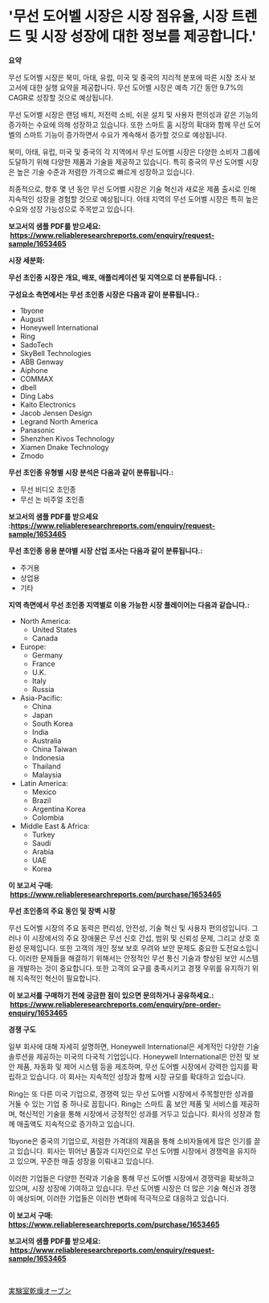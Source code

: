 <p><h1>'무선 도어벨 시장은 시장 점유율, 시장 트렌드 및 시장 성장에 대한 정보를 제공합니다.'</h1></p><p><strong>요약</strong></p>
<p><p>무선 도어벨 시장은 북미, 아태, 유럽, 미국 및 중국의 지리적 분포에 따른 시장 조사 보고서에 대한 실행 요약을 제공합니다. 무선 도어벨 시장은 예측 기간 동안 9.7%의 CAGR로 성장할 것으로 예상됩니다.</p><p>무선 도어벨 시장은 랜덤 배치, 저전력 소비, 쉬운 설치 및 사용자 편의성과 같은 기능의 증가하는 수요에 의해 성장하고 있습니다. 또한 스마트 홈 시장의 확대와 함께 무선 도어벨의 스마트 기능이 증가하면서 수요가 계속해서 증가할 것으로 예상됩니다.</p><p>북미, 아태, 유럽, 미국 및 중국의 각 지역에서 무선 도어벨 시장은 다양한 소비자 그룹에 도달하기 위해 다양한 제품과 기술을 제공하고 있습니다. 특히 중국의 무선 도어벨 시장은 높은 기술 수준과 저렴한 가격으로 빠르게 성장하고 있습니다.</p><p>최종적으로, 향후 몇 년 동안 무선 도어벨 시장은 기술 혁신과 새로운 제품 출시로 인해 지속적인 성장을 경험할 것으로 예상됩니다. 아태 지역의 무선 도어벨 시장은 특히 높은 수요와 성장 가능성으로 주목받고 있습니다.</p></p>
<p><strong>보고서의 샘플 PDF를 받으세요: &nbsp;<a href="https://www.reliableresearchreports.com/enquiry/request-sample/1653465">https://www.reliableresearchreports.com/enquiry/request-sample/1653465</a></strong></p>
<p><strong>시장 세분화:</strong></p>
<p><strong> 무선 초인종 시장은 개요, 배포, 애플리케이션 및 지역으로 더 분류됩니다. :</strong></p>
<p><strong>구성요소 측면에서는 무선 초인종 시장은 다음과 같이 분류됩니다.:</strong></p>
<p><ul><li>1byone</li><li>August</li><li>Honeywell International</li><li>Ring</li><li>SadoTech</li><li>SkyBell Technologies</li><li>ABB Genway</li><li>Aiphone</li><li>COMMAX</li><li>dbell</li><li>Ding Labs</li><li>Kaito Electronics</li><li>Jacob Jensen Design</li><li>Legrand North America</li><li>Panasonic</li><li>Shenzhen Kivos Technology</li><li>Xiamen Dnake Technology</li><li>Zmodo</li></ul></p>
<p><strong> 무선 초인종 유형별 시장 분석은 다음과 같이 분류됩니다.:</strong></p>
<p><ul><li>무선 비디오 초인종</li><li>무선 논 비주얼 초인종</li></ul></p>
<p><strong>보고서의 샘플 PDF를 받으세요 :<a href="https://www.reliableresearchreports.com/enquiry/request-sample/1653465">https://www.reliableresearchreports.com/enquiry/request-sample/1653465</a></strong></p>
<p><strong> 무선 초인종 응용 분야별 시장 산업 조사는 다음과 같이 분류됩니다.:</strong></p>
<p><ul><li>주거용</li><li>상업용</li><li>기타</li></ul></p>
<p><strong>지역 측면에서 무선 초인종 지역별로 이용 가능한 시장 플레이어는 다음과 같습니다.:</strong></p>
<p><ul>
    <li>
        North America:
        <ul>
            <li>United States</li>
            <li>Canada</li>
        </ul>
    </li>
    <li>
        Europe:
        <ul>
            <li>Germany</li>
            <li>France</li>
            <li>U.K.</li>
            <li>Italy</li>
            <li>Russia</li>
        </ul>
    </li>
    <li>
        Asia-Pacific:
        <ul>
            <li>China</li>
            <li>Japan</li>
            <li>South Korea</li>
            <li>India</li>
            <li>Australia</li>
            <li>China Taiwan</li>
            <li>Indonesia</li>
            <li>Thailand</li>
            <li>Malaysia</li>
        </ul>
    </li>
    <li>
        Latin America:
        <ul>
            <li>Mexico</li>
            <li>Brazil</li>
            <li>Argentina Korea</li>
            <li>Colombia</li>
        </ul>
    </li>
    <li>
        Middle East & Africa:
        <ul>
            <li>Turkey</li>
            <li>Saudi</li>
            <li>Arabia</li>
            <li>UAE</li>
            <li>Korea</li>
        </ul>
    </li>
    </ul></p>
<p><strong>이 보고서 구매: &nbsp;<a href="https://www.reliableresearchreports.com/purchase/1653465">https://www.reliableresearchreports.com/purchase/1653465</a></strong></p>
<p><strong>무선 초인종의 주요 동인 및 장벽 시장</strong></p>
<p><p>무선 도어벨 시장의 주요 동력은 편리성, 안전성, 기술 혁신 및 사용자 편의성입니다. 그러나 이 시장에서의 주요 장애물은 무선 신호 간섭, 범위 및 신뢰성 문제, 그리고 상호 호환성 문제입니다. 또한 고객의 개인 정보 보호 우려와 보안 문제도 중요한 도전요소입니다. 이러한 문제들을 해결하기 위해서는 안정적인 무선 통신 기술과 향상된 보안 시스템을 개발하는 것이 중요합니다. 또한 고객의 요구를 충족시키고 경쟁 우위를 유지하기 위해 지속적인 혁신이 필요합니다.</p></p>
<p><strong>이 보고서를 구매하기 전에 궁금한 점이 있으면 문의하거나 공유하세요.: &nbsp;<a href="https://www.reliableresearchreports.com/enquiry/pre-order-enquiry/1653465">https://www.reliableresearchreports.com/enquiry/pre-order-enquiry/1653465</a></strong></p>
<p><strong>경쟁 구도</strong></p>
<p><p>일부 회사에 대해 자세히 설명하면, Honeywell International은 세계적인 다양한 기술 솔루션을 제공하는 미국의 다국적 기업입니다. Honeywell International은 안전 및 보안 제품, 자동화 및 제어 시스템 등을 제조하며, 무선 도어벨 시장에서 강력한 입지를 확립하고 있습니다. 이 회사는 지속적인 성장과 함께 시장 규모를 확대하고 있습니다.</p><p>Ring는 또 다른 미국 기업으로, 경쟁력 있는 무선 도어벨 시장에서 주목할만한 성과를 거둘 수 있는 기업 중 하나로 꼽힙니다. Ring는 스마트 홈 보안 제품 및 서비스를 제공하며, 혁신적인 기술을 통해 시장에서 긍정적인 성과를 거두고 있습니다. 회사의 성장과 함께 매출액도 지속적으로 증가하고 있습니다.</p><p>1byone은 중국의 기업으로, 저렴한 가격대의 제품을 통해 소비자들에게 많은 인기를 끌고 있습니다. 회사는 뛰어난 품질과 디자인으로 무선 도어벨 시장에서 경쟁력을 유지하고 있으며, 꾸준한 매출 성장을 이뤄내고 있습니다.</p><p>이러한 기업들은 다양한 전략과 기술을 통해 무선 도어벨 시장에서 경쟁력을 확보하고 있으며, 시장 성장에 기여하고 있습니다. 무선 도어벨 시장은 더 많은 기술 혁신과 경쟁이 예상되며, 이러한 기업들은 이러한 변화에 적극적으로 대응하고 있습니다.</p></p>
<p><strong>이 보고서 구매: &nbsp; <a href="https://www.reliableresearchreports.com/purchase/1653465">https://www.reliableresearchreports.com/purchase/1653465</a></strong></p>
<p><strong>보고서의 샘플 PDF를 받으세요: &nbsp;<a href="https://www.reliableresearchreports.com/enquiry/request-sample/1653465">https://www.reliableresearchreports.com/enquiry/request-sample/1653465</a></strong><strong></strong></p>
<p>&nbsp;</p>
<p><p><a href="https://github.com/mreklxf44233/Market-Research-Report-List-1/blob/main/360259811723.md">実験室乾燥オーブン</a></p></p>